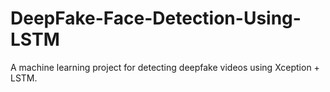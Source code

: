 # DeepFake-Face-Detection-Using-LSTM
A machine learning project for detecting deepfake videos using Xception + LSTM.
